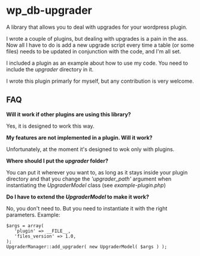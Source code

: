 wp_db-upgrader
==============

A library that allows you to deal with upgrades for your wordpress plugin.

I wrote a couple of plugins, but dealing with upgrades is a pain in the ass. Now all I have to do is add a new upgrade script every time a table (or some files) needs to be updated in conjunction with the code, and I'm all set.

I included a plugin as an example about how to use my code. You need to include the *upgrader* directory in it.

I wrote this plugin primarly for myself, but any contribution is very welcome.

## FAQ

**Will it work if other plugins are using this library?**

Yes, it is designed to work this way.

**My features are not implemented in a plugin. Will it work?**

Unfortunately, at the moment it's designed to wok only with plugins.

**Where should I put the *upgrader* folder?**

You can put it wherever you want to, as long as it stays inside your plugin directory and that you change the *'upgrader_path'* argument when instantiating the *UpgraderModel* class (see *example-plugin.php*)

**Do I have to extend the *UpgraderModel* to make it work?**

No, you don't need to. But you need to instantiate it with the right parameters. Example:

    $args = array(
       'plugin' => __FILE__,
       'files_version' => 1.0,
    );
    UpgraderManager::add_upgrader( new UpgraderModel( $args ) );